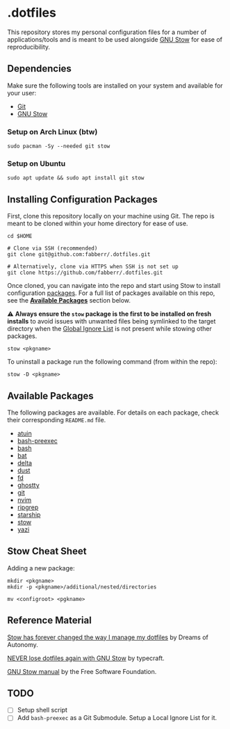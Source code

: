# .dotfiles

This repository stores my personal configuration files for a number of applications/tools and is meant to be used alongside [GNU Stow](https://www.gnu.org/software/stow/) for ease of reproducibility.

## Dependencies

Make sure the following tools are installed on your system and available for your user:

- [Git](https://git-scm.com/)
- [GNU Stow](https://www.gnu.org/software/stow/)

### Setup on Arch Linux (btw)

```shell
sudo pacman -Sy --needed git stow
```

### Setup on Ubuntu

```shell
sudo apt update && sudo apt install git stow
```

## Installing Configuration Packages

First, clone this repository locally on your machine using Git. The repo is meant to be cloned within your home directory for ease of use.

```shell
cd $HOME

# Clone via SSH (recommended)
git clone git@github.com:fabberr/.dotfiles.git

# Alternatively, clone via HTTPS when SSH is not set up
git clone https://github.com/fabberr/.dotfiles.git
```

Once cloned, you can navigate into the repo and start using Stow to install configuration [packages](https://www.gnu.org/software/stow/manual/stow.html#Terminology). For a full list of packages available on this repo, see the **[Available Packages](#available-packages)** section below.

⚠️ **Always ensure the `stow` package is the first to be installed on fresh installs** to avoid issues with unwanted files being symlinked to the target directory when the [Global Ignore List](https://www.gnu.org/software/stow/manual/stow.html#Types-And-Syntax-Of-Ignore-Lists) is not present while stowing other packages.

```shell
stow <pkgname>
```

To uninstall a package run the following command (from within the repo):

```shell
stow -D <pkgname>
```

## Available Packages

The following packages are available. For details on each package, check their corresponding `README.md` file.

- [atuin](https://github.com/fabberr/.dotfiles/tree/master/atuin)
- [bash-preexec](https://github.com/fabberr/.dotfiles/tree/master/bash-preexec)
- [bash](https://github.com/fabberr/.dotfiles/tree/master/bash)
- [bat](https://github.com/fabberr/.dotfiles/tree/master/bat)
- [delta](https://github.com/fabberr/.dotfiles/tree/master/delta)
- [dust](https://github.com/fabberr/.dotfiles/tree/master/dust)
- [fd](https://github.com/fabberr/.dotfiles/tree/master/fd)
- [ghostty](https://github.com/fabberr/.dotfiles/tree/master/ghostty)
- [git](https://github.com/fabberr/.dotfiles/tree/master/git)
- [nvim](https://github.com/fabberr/.dotfiles/tree/master/nvim)
- [ripgrep](https://github.com/fabberr/.dotfiles/tree/master/ripgrep)
- [starship](https://github.com/fabberr/.dotfiles/tree/master/starship)
- [stow](https://github.com/fabberr/.dotfiles/tree/master/stow)
- [yazi](https://github.com/fabberr/.dotfiles/tree/master/yazi)

## Stow Cheat Sheet

Adding a new package:

```shell
mkdir <pkgname>
mkdir -p <pkgname>/additional/nested/directories

mv <configroot> <pgkname>
```

## Reference Material

[Stow has forever changed the way I manage my dotfiles](https://youtu.be/y6XCebnB9gs) by Dreams of Autonomy.

[NEVER lose dotfiles again with GNU Stow](https://youtu.be/NoFiYOqnC4o) by typecraft.

[GNU Stow manual](https://www.gnu.org/software/stow/manual/) by the Free Software Foundation.

## TODO
- [ ] Setup shell script
- [ ] Add `bash-preexec` as a Git Submodule. Setup a Local Ignore List for it.

